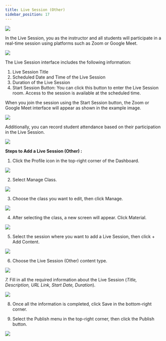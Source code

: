 ```yaml
---
title: Live Session (Other)
sidebar_position: 17
---
```

![](/img/degree-lecture-ls-other-3.jpg)

In the Live Session, you as the instructor and all students will participate in a real-time session using platforms such as Zoom or Google Meet.

![](/img/livesession_1.jpg)

The Live Session interface includes the following information:

1. Live Session Title
2. Scheduled Date and Time of the Live Session
3. Duration of the Live Session
4. Start Session Button: You can click this button to enter the Live Session room. Access to the session is available at the scheduled time.

When you join the session using the Start Session button, the Zoom or Google Meet interface will appear as shown in the example image.

![](/img/livesession_2.jpg)

Additionally, you can record student attendance based on their participation in the Live Session.

![](/img/livesession_3.jpg)

**Steps to Add a Live Session (Other) :**

1. Click the Profile icon in the top-right corner of the Dashboard.

![](/img/articlee-1.jpg)

2. Select Manage Class.

![](/img/articlee-2.jpg)

3. Choose the class you want to edit, then click Manage.

![](/img/articlee-3.jpg)

4. After selecting the class, a new screen will appear. Click Material.

![](/img/articlee-4.jpg)

5. Select the session where you want to add a Live Session, then click + Add Content.

![](/img/articlee-5.jpg)

6. Choose the Live Session (Other) content type.

![](/img/livesession_6.jpg)

*7.* Fill in all the required information about the Live Session (*Title, Description, URL Link, Start Date, Duration*).

![](/img/livesession_7.jpg)

8. Once all the information is completed, click Save in the bottom-right corner.

9. Select the Publish menu in the top-right corner, then click the Publish button.

![](/img/degree-lecture-publish.jpg)
